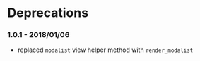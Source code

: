 # Deprecations

### 1.0.1 - 2018/01/06

* replaced `modalist` view helper method with `render_modalist`

